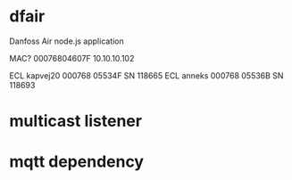 # dfair
Danfoss Air node.js application

MAC? 00076804607F 10.10.10.102

ECL kapvej20 000768 05534F SN 118665
ECL anneks   000768 05536B SN 118693 

# multicast listener

# mqtt dependency
